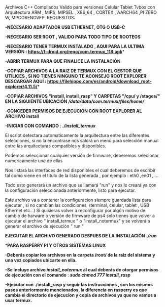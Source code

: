 Archivos C++ Compilados Valido para versiones Celular Tablet Tvbox con Arquitectura ARM , MIPS, MIPSEL , X86_64 , CORTEX , AARCH64 ,PI ZERO W, MPCORENOVFP.
REQUESITOS:

**-NECESARIO ADAPTADOR USB ETHERNET, OTG O USB-C**

**-NECESARIO SER ROOT , VALIDO PARA TODO TIPO DE ROOTEOS**


**-NECESARIO TENER TERMUX INSTALADO , AQUI PARA LA ULTIMA VERSIÓN
: https://f-droid.org/repo/com.termux_118.apk***

**-ABRIR TERMUX PARA QUE FINALICE LA INSTALACIÓN**


**-COPIAR ARCHIVOS A LA RAIZ DE TERMUX CON EL GESTOR QUE UTILICES ,
SI NO TIENES NINGUNO TE ACONSEJO ROOT EXPLORER 
DESCARGAR AQUÍ :
https://filehippo.com/es/android/download_root-explorer/4.11.5/***

**-COPIAR ARCHIVOS "install, install_rasp" Y CARPETAS "/cpu/ y /stages/"  EN LA SIGUIENTE UBICACIÓN** ***/data/data/com.termux/files/home/***


**-CONCEDER PERMISOS DE EJECUCIÓN CON ROOT EXPLORER AL ARCHIVO install**


**-INICIAR CON COMANDO** : ***./install_termux***


El script detectara automaticamente la arquitectura entre las diferentes selecciones, si no la encontrase nos saldrá un menú para selección manual
entre las arquitecturas compatibles y disponibles.


Podemos seleccionar cualquier versión de firmware, deberemos selecionar numericamente una de ellas 


Nos listará las interfaces de red disponibles el cual deberemos de escribir tal como viene
en el titulo de la lista generada , por ejemplo : eth0 ,en01 ,....


Todo esto generará un archivo que se llamará "run" y nos lo creará ya con la configuración seleccionada anteriormente, listo para ejecutar.

Este archivo va a contener la configuracion siempre guardada lista para ejecutar , si no cambian las condiciones, (terminal, celular, tablet , USB Ethernet etc...)
Si quisieras volver a reconfigurar por algún motivo de cambio de harware o versión de firmware de ps4 solo tienes que volver a ejecutar el archivo " install_termux " o "install_notermux" 
y se volverá a generar el archivo de ejecución " run "


**EJECUTAR EL ARCHIVO GENERADO DESPUES DE LA INSTALACIÓN**  ***./run***


*****PARA RASPERRY PI Y OTROS SISTEMAS LINUX****


**-Deberás copiar los archivos en la carpeta /root/ de la raiz del sistema y una vez copiados ubicarte en ella.**


**-Se incluye archivo ***install_notermux*** al cual deberás de otorgar permisos de ejecución con el comando** : ***sudo chmod 777 install_rasp*** 


**-Ejecutar con ./install_rasp y seguir las instrucciones , son los mismos pasos anteriormente mencionados, la diferencia en rasperry es que cambia el directorio
de ejecucion y copia de archivos ya que no vamos a usar termux.**



